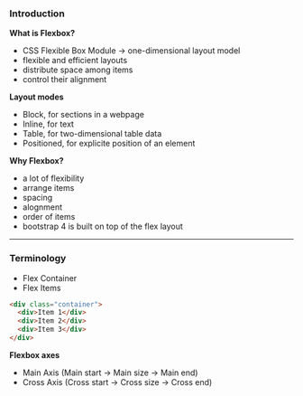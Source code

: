 ### Introduction

**What is Flexbox?**
- CSS Flexible Box Module -> one-dimensional layout model
- flexible and efficient layouts
- distribute space among items
- control their alignment

**Layout modes**
- Block, for sections in a webpage
- Inline, for text
- Table, for two-dimensional table data
- Positioned, for explicite position of an element

**Why Flexbox?**
- a lot of flexibility
- arrange items
- spacing
- alognment
- order of items
- bootstrap 4 is built on top of the flex layout

---

### Terminology

- Flex Container
- Flex Items

```html
<div class="container">
  <div>Item 1</div>
  <div>Item 2</div>
  <div>Item 3</div>
</div>
```

**Flexbox axes**

- Main Axis (Main start -> Main size -> Main end)
- Cross Axis (Cross start -> Cross size -> Cross end)
